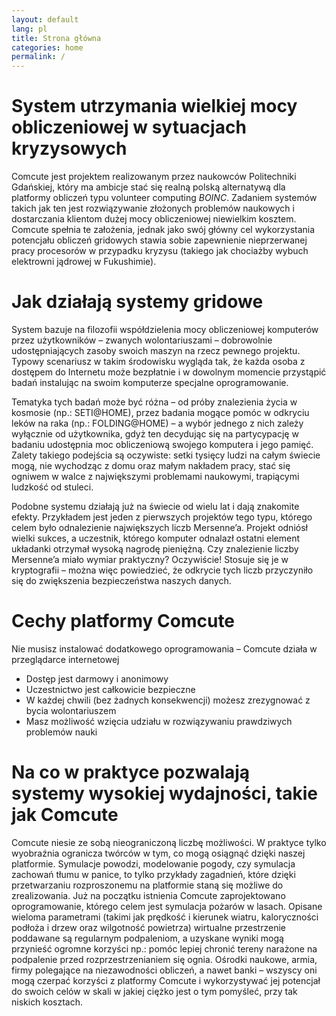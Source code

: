```yaml
---
layout: default
lang: pl
title: Strona główna
categories: home
permalink: /
---
```


# System utrzymania wielkiej mocy obliczeniowej w sytuacjach kryzysowych

Comcute jest projektem realizowanym przez naukowców Politechniki Gdańskiej, który ma ambicje stać się realną polską alternatywą dla platformy obliczeń typu volunteer computing _BOINC_. Zadaniem systemów takich jak ten jest rozwiązywanie złożonych problemów naukowych i dostarczania klientom dużej mocy obliczeniowej niewielkim kosztem. Comcute spełnia te założenia, jednak jako swój główny cel wykorzystania potencjału obliczeń gridowych stawia sobie zapewnienie nieprzerwanej pracy procesorów w przypadku kryzysu (takiego jak chociażby wybuch elektrowni jądrowej w Fukushimie).

# Jak działają systemy gridowe

System bazuje na filozofii współdzielenia mocy obliczeniowej komputerów przez użytkowników – zwanych wolontariuszami – dobrowolnie udostępniających zasoby swoich maszyn na rzecz pewnego projektu. Typowy scenariusz w takim środowisku wygląda tak, że każda osoba z dostępem do Internetu może bezpłatnie i w dowolnym momencie przystąpić badań instalując na swoim komputerze specjalne oprogramowanie.

Tematyka tych badań może być różna – od próby znalezienia życia w kosmosie (np.: SETI@HOME), przez badania mogące pomóc w odkryciu leków na raka (np.: FOLDING@HOME) – a wybór jednego z nich zależy wyłącznie od użytkownika, gdyż ten decydując się na partycypację w badaniu udostępnia moc obliczeniową swojego komputera i jego pamięć. Zalety takiego podejścia są oczywiste: setki tysięcy ludzi na całym świecie mogą, nie wychodząc z domu oraz małym nakładem pracy, stać się ogniwem w walce z największymi problemami naukowymi, trapiącymi ludzkość od stuleci.

Podobne systemu działają już na świecie od wielu lat i dają znakomite efekty. Przykładem jest jeden z pierwszych projektów tego typu, którego celem było odnalezienie największych liczb Mersenne’a. Projekt odniósł wielki sukces, a uczestnik, którego komputer odnalazł ostatni element układanki otrzymał wysoką nagrodę pieniężną. Czy znalezienie liczby Mersenne’a miało wymiar praktyczny? Oczywiście! Stosuje się je w kryptografii – można więc powiedzieć, że odkrycie tych liczb przyczyniło się do zwiększenia bezpieczeństwa naszych danych.

# Cechy platformy Comcute

Nie musisz instalować dodatkowego oprogramowania – Comcute działa w przeglądarce internetowej

- Dostęp jest darmowy i anonimowy
- Uczestnictwo jest całkowicie bezpieczne
- W każdej chwili (bez żadnych konsekwencji) możesz zrezygnować z bycia wolontariuszem
- Masz możliwość wzięcia udziału w rozwiązywaniu prawdziwych problemów nauki

# Na co w praktyce pozwalają systemy wysokiej wydajności, takie jak Comcute

Comcute niesie ze sobą nieograniczoną liczbę możliwości. W praktyce tylko wyobraźnia ogranicza twórców w tym, co mogą osiągnąć dzięki naszej platformie. Symulacje powodzi, modelowanie pogody, czy symulacja zachowań tłumu w panice, to tylko przykłady zagadnień, które dzięki przetwarzaniu rozproszonemu na platformie staną się możliwe do zrealizowania. Już na początku istnienia Comcute zaprojektowano oprogramowanie, którego celem jest symulacja pożarów w lasach. Opisane wieloma parametrami (takimi jak prędkość i kierunek wiatru, kaloryczności podłoża i drzew oraz wilgotność powietrza) wirtualne przestrzenie poddawane są regularnym podpaleniom, a uzyskane wyniki mogą przynieść ogromne korzyści np.: pomóc lepiej chronić tereny narażone na podpalenie przed rozprzestrzenianiem się ognia. Ośrodki naukowe, armia, firmy polegające na niezawodności obliczeń, a nawet banki – wszyscy oni mogą czerpać korzyści z platformy Comcute i wykorzystywać jej potencjał do swoich celów w skali w jakiej ciężko jest o tym pomyśleć, przy tak niskich kosztach.